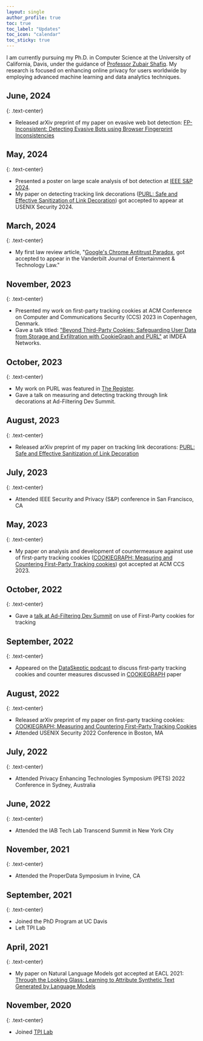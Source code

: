 ```yaml
---
layout: single
author_profile: true
toc: true
toc_label: "Updates"
toc_icon: "calendar"
toc_sticky: true
---
```

<!-- If you notice any trackers present on this website, please don't be alarmed. I am currently running a study on this website to determine behavior of some trackers.
{: .notice--danger .text-center} -->

I am currently pursuing my Ph.D. in Computer Science at the University of California, Davis, under the guidance of [Professor Zubair Shafiq](https://web.cs.ucdavis.edu/~zubair/index.html). My research is focused on enhancing online privacy for users worldwide by employing advanced machine learning and data analytics techniques.

<!-- # Updates
{: .text-center} -->

## June, 2024
{: .text-center}
  - Released arXiv preprint of my paper on evasive web bot detection: [FP-Inconsistent: Detecting Evasive Bots using Browser Fingerprint Inconsistencies](https://arxiv.org/abs/2406.07647)

## May, 2024
{: .text-center}
  - Presented a poster on large scale analysis of bot detection at [IEEE S&P 2024](https://sp2024.ieee-security.org/downloads/SP24-posters/sp24posters-final14.pdf).
  - My paper on detecting tracking link decorations ([PURL: Safe and Effective Sanitization of Link Decoration](_publications/3-purl.md)) got accepted to appear at USENIX Security 2024.

## March, 2024
{: .text-center}
  - My first law review article, "[Google's Chrome Antitrust Paradox](_publications/4-google-chrome-antitrust.md), got accepted to appear in the Vanderbilt Journal of Entertainment & Technology Law."

## November, 2023
{: .text-center}
  - Presented my work on first-party tracking cookies at ACM Conference on Computer and Communications Security (CCS) 2023 in Copenhagen, Denmark.
  - Gave a talk titled: ["Beyond Third-Party Cookies: Safeguarding User Data from Storage and Exfiltration with CookieGraph and PURL"](https://networks.imdea.org/whatsnew/events-agenda/beyond-third-party-cookies-safeguarding-user-data-from-storage-and-exfiltration-with-cookiegraph-and-purl/) at IMDEA Networks.

## October, 2023
{: .text-center}
  - My work on PURL was featured in [The Register](https://www.theregister.com/2023/10/06/link_tracking_privacy/).
  - Gave a talk on measuring and detecting tracking through link decorations at Ad-Filtering Dev Summit.

## August, 2023
{: .text-center}
  - Released arXiv preprint of my paper on tracking link decorations: [PURL: Safe and Effective Sanitization of Link Decoration](_publications/3-purl.md)

## July, 2023
{: .text-center}
  - Attended IEEE Security and Privacy (S&P) conference in San Francisco, CA

## May, 2023
{: .text-center}
  - My paper on analysis and development of countermeasure against use of first-party tracking cookies ([COOKIEGRAPH: Measuring and Countering First-Party Tracking cookies](_publications/2-cookiegraph.md)) got accepted at ACM CCS 2023.

## October, 2022
{: .text-center}
  - Gave a [talk at Ad-Filtering Dev Summit](https://www.youtube.com/watch?v=gRDmyoM2A0Y) on use of First-Party cookies for tracking

## September, 2022
{: .text-center}
  - Appeared on the [DataSkeptic podcast](https://dataskeptic.com/blog/episodes/2022/first-party-tracking-cookies) to discuss first-party tracking cookies and counter measures discussed in [COOKIEGRAPH](_publications/2-cookiegraph.md) paper

## August, 2022
{: .text-center}
  - Released arXiv preprint of my paper on first-party tracking cookies: [COOKIEGRAPH: Measuring and Countering First-Party Tracking Cookies](_publications/2-cookiegraph.md)
  - Attended USENIX Security 2022 Conference in Boston, MA

## July, 2022
{: .text-center}
  - Attended Privacy Enhancing Technologies Symposium (PETS) 2022 Conference in Sydney, Australia

## June, 2022
{: .text-center}
  - Attended the IAB Tech Lab Transcend Summit in New York City

## November, 2021
{: .text-center}
  - Attended the ProperData Symposium in Irvine, CA

## September, 2021
{: .text-center}
  - Joined the PhD Program at UC Davis
  - Left TPI Lab

## April, 2021
{: .text-center}
  - My paper on Natural Language Models got accepted at EACL 2021: [Through the Looking Glass: Learning to Attribute Synthetic Text Generated by Language Models](_publications/1-through-the-looking-glass.md)

## November, 2020
{: .text-center}
  - Joined [TPI Lab](https://tpi.lums.edu.pk)
